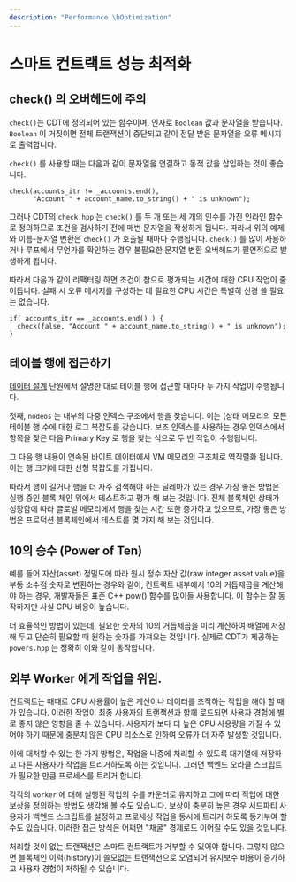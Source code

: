 ```yaml
---
description: "Performance \bOptimization"
---
```


# 스마트 컨트랙트 성능 최적화

## check() 의 오버헤드에 주의

`check()`는 CDT에 정의되어 있는 함수이며, 인자로 `Boolean` 값과 문자열을 받습니다. `Boolean` 이 거짓이면 전체 트랜잭션이 중단되고 같이 전달 받은 문자열을 오류 메시지로 출력합니다.

`check()` 를 사용할 때는 다음과 같이 문자열을 연결하고 동적 값을 삽입하는 것이 좋습니다.

```
check(accounts_itr != _accounts.end(), 
      "Account " + account_name.to_string() + " is unknown");
```

그러나 CDT의 `check.hpp` 는 `check()` 를 두 개 또는 세 개의 인수를 가진 인라인 함수로 정의하므로 조건을 검사하기 전에 매번 문자열을 작성하게 됩니다. 따라서 위의 예제와 이름-문자열 변환은 `check()` 가 호출될 때마다 수행됩니다. `check()` 를 많이 사용하거나 루프에서 무언가를 확인하는 경우 불필요한 문자열 변환 오버헤드가 필연적으로 발생하게 됩니다.

따라서 다음과 같이 리팩터링 하면 조건이 참으로 평가되는 시간에 대한 CPU 작업이 줄어듭니다. 실패 시 오류 메시지를 구성하는 데 필요한 CPU 시간은 특별히 신경 쓸 필요는 없습니다.

```
if( accounts_itr == _accounts.end() ) {
  check(false, "Account " + account_name.to_string() + " is unknown");
}
```

## 테이블 행에 접근하기

[데이터 설계](../basic-antelope-leap/data-design.md) 단원에서 설명한 대로 테이블 행에 접근할 때마다 두 가지 작업이 수행됩니다.

첫째, `nodeos` 는 내부의 다중 인덱스 구조에서 행을 찾습니다. 이는 (상태 메모리의 모든 테이블 행 수에 대한 로그 복잡도를 갖습니다. 보조 인덱스를 사용하는 경우 인덱스에서 항목을 찾은 다음 Primary Key 로 행을 찾는 식으로 두 번 작업이 수행됩니다.

그 다음 행 내용이 연속된 바이트 데이터에서 VM 메모리의 구조체로 역직렬화 됩니다. 이는 행 크기에 대한 선형 복잡도를 가집니다.

따라서 행이 길거나 행을 더 자주 검색해야 하는 딜레마가 있는 경우 가장 좋은 방법은 실행 중인 블록 체인 위에서 테스트하고 평가 해 보는 것입니다. 전체 블록체인 상태가 성장함에 따라 글로벌 메모리에서 행을 찾는 시간 또한 증가하고 있으므로, 가장 좋은 방법은 프로덕션 블록체인에서 테스트를 몇 가지 해 보는 것입니다.

## 10의 승수 (Power of Ten)

예를 들어 자산(asset) 정밀도에 따라 원시 정수 자산 값(raw integer asset value)을 부동 소수점 숫자로 변환하는 경우와 같이, 컨트랙트 내부에서 10의 거듭제곱을 계산해야 하는 경우, 개발자들은 표준 C++ pow() 함수를 많이들 사용합니다. 이 함수는 잘 동작하지만 사실 CPU 비용이 높습니다.

더 효율적인 방법이 있는데, 필요한 숫자의 10의 거듭제곱을 미리 계산하여 배열에 저장해 두고 단순히 필요할 때 원하는 숫자를 가져오는 것입니다. 실제로 CDT가 제공하는 `powers.hpp` 는 정확히 이와 같이 동작합니다.

## 외부 Worker 에게 작업을 위임.&#x20;

컨트랙트는 때때로 CPU 사용률이 높은 계산이나 데이터를 조작하는 작업을 해야 할 때가 있습니다. 이러한 작업이 최종 사용자의 트랜잭션과 함께 로드되면 사용자 경험에 별로 좋지 않은 영향을 줄 수 있습니다. 사용자가 보다 더 높은 CPU 사용량을 가질 수 있어야 하기 때문에 충분치 않은 CPU 리소스로 인하여 오류가 더 자주 발생할 것입니다.

이에 대처할 수 있는 한 가지 방법은, 작업을 나중에 처리할 수 있도록 대기열에 저장하고 다른 사용자가 작업을 트리거하도록 하는 것입니다. 그러면 백엔드 오라클 스크립트가 필요한 만큼 프로세스를 트리거 합니다.&#x20;

각각의 `worker` 에 대해 실행된 작업의 수를 카운터로 유지하고 그에 따라 작업에 대한 보상을 정의하는 방법도 생각해 볼 수도 있습니다. 보상이 충분히 높은 경우 서드파티 사용자가 백엔드 스크립트를 설정하고 프로세싱 작업을 동시에 트리거 하도록 동기부여 할 수도 있습니다. 이러한 접근 방식은 어쩌면 "채굴" 경제로도 이어질 수도 있을 것입니다.&#x20;

처리할 것이 없는 트랜잭션은 스마트 컨트랙트가 거부할 수 있어야 합니다. 그렇지 않으면 블록체인 이력(history)이 쓸모없는 트랜잭션으로 오염되어 유지보수 비용이 증가하고 사용자 경험이 저하될 수 있습니다.
